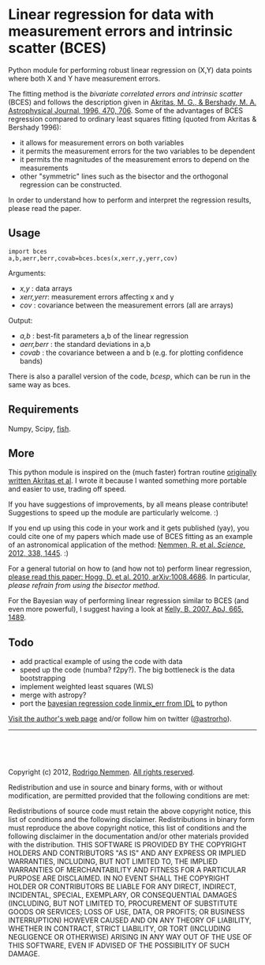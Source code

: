 Linear regression for data with measurement errors and intrinsic scatter (BCES)
==========

Python module for performing robust linear regression on (X,Y) data points where both X and Y have measurement errors. 

The fitting method is the *bivariate correlated errors and intrinsic scatter* (BCES) and follows the description given in [Akritas, M. G., & Bershady, M. A. Astrophysical Journal, 1996, 470, 706](http://labs.adsabs.harvard.edu/adsabs/abs/1996ApJ...470..706A/). Some of the advantages of BCES regression compared to ordinary least squares fitting (quoted from Akritas & Bershady 1996):

* it allows for measurement errors on both variables
* it permits the measurement errors for the two variables to be dependent
* it permits the magnitudes of the measurement errors to depend on the measurements
* other "symmetric" lines such as the bisector and the orthogonal regression can be constructed.

In order to understand how to perform and interpret the regression results, please read the paper. 

## Usage 

	import bces
	a,b,aerr,berr,covab=bces.bces(x,xerr,y,yerr,cov)

Arguments:

- *x,y* : data arrays
- *xerr,yerr*: measurement errors affecting x and y
- *cov* : covariance between the measurement errors
(all are arrays)

Output:

- *a,b* : best-fit parameters a,b of the linear regression 
- *aerr,berr* : the standard deviations in a,b
- *covab* : the covariance between a and b (e.g. for plotting confidence bands)

There is also a parallel version of the code, *bcesp*, which can be run in the same way as bces.


## Requirements

Numpy, Scipy, [fish](https://pypi.python.org/pypi/fish/). 

## More

This python module is inspired on the (much faster) fortran routine [originally written Akritas et al](http://www.astro.wisc.edu/%7Emab/archive/stats/stats.html). I wrote it because I wanted something more portable and easier to use, trading off speed. 

If you have suggestions of improvements, by all means please contribute! Suggestions to speed up the module are particularly welcome. :)

If you end up using this code in your work and it gets published (yay), you could cite one of my papers which made use of BCES fitting as an example of an astronomical application of the method: [Nemmen, R. et al. *Science*, 2012, 338, 1445](http://labs.adsabs.harvard.edu/adsabs/abs/2012Sci...338.1445N/). :)

For a general tutorial on how to (and how not to) perform linear regression, [please read this paper: Hogg, D. et al. 2010, arXiv:1008.4686](http://labs.adsabs.harvard.edu/adsabs/abs/2010arXiv1008.4686H/). In particular, *please refrain from using the bisector method*.

For the Bayesian way of performing linear regression similar to BCES (and even more powerful), I suggest having a look at [Kelly, B. 2007, ApJ, 665, 1489](http://labs.adsabs.harvard.edu/adsabs/abs/2007ApJ...665.1489K/).


## Todo

* add practical example of using the code with data
* speed up the code (numba? f2py?). The big bottleneck is the data bootstrapping
* implement weighted least squares (WLS)
* merge with astropy?
* port the [bayesian regression code linmix_err from IDL](https://github.com/wlandsman/IDLAstro/blob/master/pro/math/linmix_err.pro) to python

[Visit the author's web page](http://www.astro.iag.usp.br/~nemmen/) and/or follow him on twitter ([@astrorho](https://twitter.com/astrorho)).

---


&nbsp;

&nbsp;

Copyright (c) 2012, [Rodrigo Nemmen](http://asd.gsfc.nasa.gov/Rodrigo.Nemmen/Rodrigo_Nemmens_Homepage/Home.html).
[All rights reserved](http://opensource.org/licenses/BSD-2-Clause).

Redistribution and use in source and binary forms, with or without modification, are permitted provided that the following conditions are met:

Redistributions of source code must retain the above copyright notice, this list of conditions and the following disclaimer.
Redistributions in binary form must reproduce the above copyright notice, this list of conditions and the following disclaimer in the documentation and/or other materials provided with the distribution.
THIS SOFTWARE IS PROVIDED BY THE COPYRIGHT HOLDERS AND CONTRIBUTORS "AS IS" AND ANY EXPRESS OR IMPLIED WARRANTIES, INCLUDING, BUT NOT LIMITED TO, THE IMPLIED WARRANTIES OF MERCHANTABILITY AND FITNESS FOR A PARTICULAR PURPOSE ARE DISCLAIMED. IN NO EVENT SHALL THE COPYRIGHT HOLDER OR CONTRIBUTORS BE LIABLE FOR ANY DIRECT, INDIRECT, INCIDENTAL, SPECIAL, EXEMPLARY, OR CONSEQUENTIAL DAMAGES (INCLUDING, BUT NOT LIMITED TO, PROCUREMENT OF SUBSTITUTE GOODS OR SERVICES; LOSS OF USE, DATA, OR PROFITS; OR BUSINESS INTERRUPTION) HOWEVER CAUSED AND ON ANY THEORY OF LIABILITY, WHETHER IN CONTRACT, STRICT LIABILITY, OR TORT (INCLUDING NEGLIGENCE OR OTHERWISE) ARISING IN ANY WAY OUT OF THE USE OF THIS SOFTWARE, EVEN IF ADVISED OF THE POSSIBILITY OF SUCH DAMAGE.
